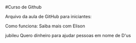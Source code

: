 #Curso de Github

Arquivo da aula de GitHub para iniciantes:

Como funciona: Saiba mais com Elison

jubileu
Quero dinheiro para ajudar pessoas em nome de D'us
